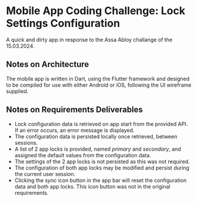 # Mobile App Coding Challenge: Lock Settings Configuration

A quick and dirty app in response to the Assa Abloy challange of the 15.03.2024.

## Notes on Architecture

The mobile app is written in Dart, using the Flutter framework and designed to be compiled for use with either Android or iOS, following the UI wireframe supplied.

## Notes on Requirements Deliverables

* Lock configuration data is retrieved on app start from the provided API. If an error occurs, an error message is displayed.
* The configuration data is persisted locally once retrieved, between sessions.
* A list of 2 app locks is provided, named *primary* and *secondary*, and assigned the default values from the configuration data.
* The settings of the 2 app locks is not persisted as this was not required.
* The configuration of both app locks may be modified and persist during the current user session.
* Clicking the *sync* icon button in the app bar will reset the configuration data and both app locks. This icon button was not in the original requirements.